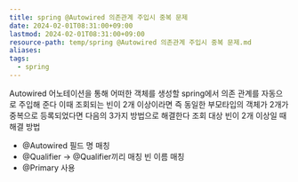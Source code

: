 ```yaml
---
title: spring @Autowired 의존관계 주입시 중복 문제
date: 2024-02-01T08:31:00+09:00
lastmod: 2024-02-01T08:31:00+09:00
resource-path: temp/spring @Autowired 의존관계 주입시 중복 문제.md
aliases: 
tags:
  - spring
---
```

Autowired 어노테이션을 통해 어떠한 객체를 생성할 spring에서 의존 관계를 자동으로 주입해 준다
이때 조회되는 빈이 2개 이상이라면 즉 동일한 부모타입의 객체가 2개가 중복으로 등록되었다면 다음의 3가지 방법으로 해결한다
조회 대상 빈이 2개 이상일 때 해결 방법
- @Autowired 필드 명 매칭
- @Qualifier -> @Qualifier끼리 매칭 빈 이름 매칭
- @Primary 사용
